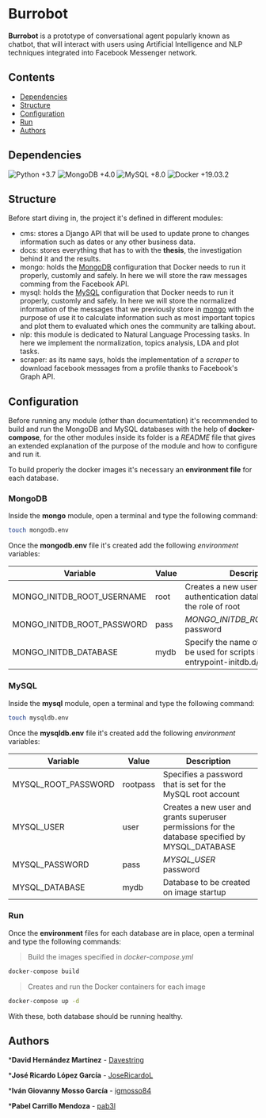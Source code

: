 # Burrobot

**Burrobot** is a prototype of conversational agent popularly known as chatbot, that will interact with users using Artificial Intelligence and NLP techniques integrated into Facebook Messenger network.

## Contents

- [Dependencies](#dependencies)
- [Structure](#structure)
- [Configuration](#configuration)
- [Run](#run)
- [Authors](#Authors)

## Dependencies

![Python +3.7](https://img.shields.io/badge/python-+3.7-blue.svg)
![MongoDB +4.0](https://img.shields.io/badge/MongoDB-+4.0-brightgreen.svg)
![MySQL +8.0](https://img.shields.io/badge/MySQL-+8.0-red.svg)
![Docker +19.03.2](https://img.shields.io/badge/Docker-+19.03-lightgrey.svg)

## Structure

Before start diving in, the project it's defined in different modules:

- cms: stores a Django API that will be used to update prone to changes information such as dates or any other business data.
- docs: stores everything that has to with the **thesis**, the investigation behind it and the results.
- mongo: holds the [MongoDB](#mongodb) configuration that Docker needs to run it properly, customly and safely. In here we will store the raw messages comming from the Facebook API.
- mysql: holds the [MySQL](#mysql) configuration that Docker needs to run it properly, customly and safely. In here we will store the normalized information of the messages that we previously store in [mongo](./mongo) with the purpose of use it to calculate information such as most important topics and plot them to evaluated which ones the community are talking about.
- nlp: this module is dedicated to Natural Language Processing tasks. In here we implement the normalization, topics analysis, LDA and plot tasks.
- scraper: as its name says, holds the implementation of a *scraper* to download facebook messages from a profile thanks to Facebook's Graph API.

## Configuration

Before running any module (other than documentation) it's recommended to build and run the MongoDB and MySQL databases with the help of **docker-compose**, for the other modules inside its folder is a *README* file that gives an extended explanation of the purpose of the module and how to configure and run it.

To build properly the docker images it's necessary an **environment file** for each database.

### MongoDB

Inside the **mongo** module, open a terminal and type the following command:

``` bash
touch mongodb.env
```

Once the **mongodb.env** file it's created add the following *environment* variables:

| Variable                      | Value        | Description                                                                               |
| ----------------------------- | ------------ | ----------------------------------------------------------------------------------------- |
| MONGO_INITDB_ROOT_USERNAME    | root         | Creates a new user in the admin authentication database and gives the role of root        |
| MONGO_INITDB_ROOT_PASSWORD    | pass         | *MONGO_INITDB_ROOT_USERNAME* password                                                     |
| MONGO_INITDB_DATABASE         | mydb         | Specify the name of a database to be used for scripts in /docker-entrypoint-initdb.d/*.js |

### MySQL

Inside the **mysql** module, open a terminal and type the following command:

``` bash
touch mysqldb.env
```

Once the **mysqldb.env** file it's created add the following *environment* variables:

| Variable               | Value       | Description                                                                                      |
| ---------------------- | ----------- | ------------------------------------------------------------------------------------------------ |
| MYSQL_ROOT_PASSWORD    | rootpass    | Specifies a password that is set for the MySQL root account                                      |
| MYSQL_USER             | user        | Creates a new user and grants superuser permissions for the database specified by MYSQL_DATABASE |
| MYSQL_PASSWORD         | pass        | *MYSQL_USER* password                                                                            |
| MYSQL_DATABASE         | mydb        | Database to be created on image startup                                                          |

### Run

Once the **environment** files for each database are in place, open a terminal and type the following commands:

> Build the images specified in *docker-compose.yml*

```bash
docker-compose build
```

> Creates and run the Docker containers for each image

```bash
docker-compose up -d
```

With these, both database should be running healthy.

## Authors

***David Hernández Martínez** - [Davestring](https://github.com/Davestring)

***José Ricardo López García** - [JoseRicardoL](https://github.com/JoseRicardoL)

***Iván Giovanny Mosso García** - [igmosso84](https://github.com/igmosso84)

***Pabel Carrillo Mendoza** - [pab3l](https://github.com/pab3l)
